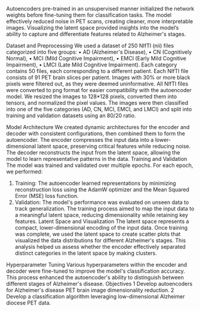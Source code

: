 Autoencoders pre-trained in an unsupervised manner initialized the network weights before fine-tuning them for classification tasks. The model effectively reduced noise in PET scans, creating cleaner, more interpretable images. Visualizing the latent space provided insights into the model’s ability to capture and differentiate features related to Alzheimer's stages.

Dataset and Preprocessing
We used a dataset of 250 NIfTI (nii) files categorized into five groups:
•	AD (Alzheimer's Disease),
•	CN (Cognitively Normal),
•	MCI (Mild Cognitive Impairment),
•	EMCI (Early Mild Cognitive Impairment),
•	LMCI (Late Mild Cognitive Impairment).
Each category contains 50 files, each corresponding to a different patient. Each NIfTI file consists of 91 PET brain slices per patient. Images with 30% or more black pixels were filtered out, as they were deemed uninformative. All NIfTI files were converted to png format for easier compatibility with the autoencoder model.
We resized the images to 128*128 pixels, converted them into tensors, and normalized the pixel values. The images were then classified into one of the five categories (AD, CN, MCI, EMCI, and LMCI) and split into training and validation datasets using an 80/20 ratio.

Model Architecture
We created dynamic architectures for the encoder and decoder with consistent configurations, then combined them to form the autoencoder. The encoder compresses the input data into a lower-dimensional latent space, preserving critical features while reducing noise. The decoder reconstructs the input from the latent space, allowing the model to learn representative patterns in the data.
Training and Validation
The model was trained and validated over multiple epochs. For each epoch, we performed:
1.	Training: The autoencoder learned representations by minimizing reconstruction loss using the AdamW optimizer and the Mean Squared Error (MSE) loss function.
2.	Validation: The model's performance was evaluated on unseen data to track generalization.
The training process aimed to map the input data to a meaningful latent space, reducing dimensionality while retaining key features.
Latent Space and Visualization
The latent space represents a compact, lower-dimensional encoding of the input data. Once training was complete, we used the latent space to create scatter plots that visualized the data distributions for different Alzheimer's stages. This analysis helped us assess whether the encoder effectively separated distinct categories in the latent space by making clusters. 

Hyperparameter Tuning
Various hyperparameters within the encoder and decoder were fine-tuned to improve the model's classification accuracy. This process enhanced the autoencoder's ability to distinguish between different stages of Alzheimer's disease.
Objectives
1	Develop autoencoders for Alzheimer's disease PET brain image dimensionality reduction. 
  2      Develop a classification algorithm leveraging low-dimensional Alzheimer diocese PET data.  


